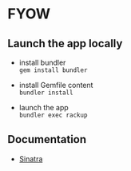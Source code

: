 FYOW
====

## Launch the app locally

* install bundler   
`gem install bundler`

* install Gemfile content   
`bundler install`

* launch the app   
`bundler exec rackup`

## Documentation

* [Sinatra](http://www.sinatrarb.com/intro.html)
